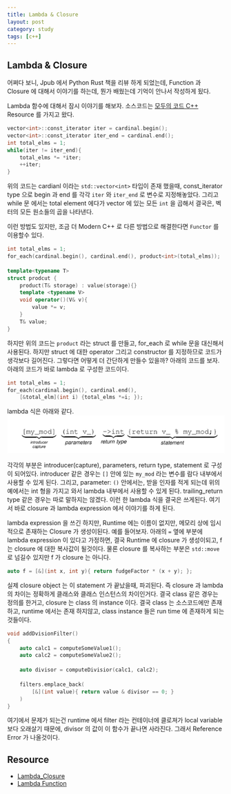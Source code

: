```yaml
---
title: Lambda & Closure
layout: post
category: study
tags: [c++]
---
```


## Lambda & Closure

어쩌다 보니, Jpub 에서 Python Rust 책을 리뷰 하게 되었는데, Function 과 Closure 에 대해서 이야기를 하는데, 뭔가 배웠는데 기억이 안나서 작성하게 됬다. 

Lambda 함수에 대해서 잠시 이야기를 해보자. 소스코드는 [모두의 코드 C++](https://modoocode.com/196) Resource 를 가지고 왔다.

```c++
vector<int>::const_iterator iter = cardinal.begin();
vector<int>::const_iterator iter_end = cardinal.end();
int total_elms = 1;
while(iter != iter_end){
    total_elms *= *iter;
    ++iter;
}
```

위의 코드는 cardianl 이라는 `std::vector<int>` 타입이 존재 했을때, const_iterator type 으로 begin 과 end 를 각각 `iter` 와 `iter_end` 로 변수로 지정해놓았다. 그리고 while 문 에서는 total element 에다가 vector 에 있는 모든 `int` 을 곱해서 결국은, 벡터의 모든 원소들의 곱을 나타낸다.

이런 방법도 있지만, 조금 더 Modern C++ 로 다른 방법으로 해결한다면 `Functor` 를 이용할수 있다.

```c++
int total_elms = 1;
for_each(cardinal.begin(), cardinal.end(), product<int>(total_elms));

template<typename T>
struct prodcut {
    product(T& storage) : value(storage){}
    template <typename V>
    void operator()(V& v){
        value *= v;
    }
    T& value;
}
```

하지만 위의 코드는 `product` 라는 struct 를 만들고, for_each 로 while 문을 대신해서 사용된다. 하지만 struct 에 대한 operator 그리고 constructor 를 지정하므로 코드가 생각보다 길어진다. 그렇다면 어떻게 더 간단하게 만들수 있을까? 아래의 코드를 보자. 아래의 코드가 바로 lambda 로 구성한 코드이다. 

```c++
int total_elms = 1;
for_each(cardinal.begin(), cardinal.end(), 
    [&total_elm](int i) {total_elms *=i; });
```

lambda 식은 아래와 같다.
![Lambda Expression](../../../assets/img/photo/1-29-2024/lambda_expression.png)

각각의 부분은 introducer(capture), parameters, return type, statement 로 구성이 되어있다. introducer 같은 경우는 `[]` 안에 있는 `my_mod` 라는 변수를 람다 내부에서 사용할 수 있게 된다. 그리고, parameter: `()` 안에서는, 받을 인자를 적게 되는데 위의 예에서는 int 형을 가지고 와서 lambda 내부에서 사용할 수 있게 된다. trailing_return type 같은 경우는 따로 말하지는 않겠다. 이런 한 lambda 식을 결국은 쓰게된다. 여기서 바로 closure 과 lambda expression 에서 이야기를 하게 된다. 

lambda expression 을 쓰긴 하지만, Runtime 에는 이름이 없지만, 메모리 상에 임시적으로 존재하는 Closure 가 생성이된다. 예를 들어보자. 아래의 `=` 옆에 부분에 lambda expression 이 있다고 가정하면, 결국 Runtime 에 closure 가 생성이되고, f 는 closure 에 대한 복사값이 될것이다. 물론 closure 를 복사하는 부분은 `std::move` 로 넘길수 있지만 f 가 closure 는 아니다.

```c++
auto f = [&](int x, int y){ return fudgeFactor * (x + y); };
```

실제 closure object 는 이 statement 가 끝났을때, 파괴된다. 즉 closure 과 lambda 의 차이는 정확하게 클래스와 클래스 인스턴스의 차이인거다. 결국 class 같은 경우는 정의를 한거고, closure 는 class 의 instance 이다. 결국 class 는 소스코드에만 존재하고, runtime 에서는 존재 하지않고, class instance 들은 run time 에 존재하게 되는것들이다. 

```c++
void addDvisionFilter()
{
    auto calc1 = computeSomeValue1();
    auto calc2 = computeSomeValue2();

    auto divisor = computeDivisior(calc1, calc2);

    filters.emplace_back(
        [&](int value){ return value & divisor == 0; }
    )
}

```

여기에서 문제가 되는건 runtime 에서 filter 라는 컨테이너에 클로져가 local variable 보다 오래살기 때문에, divisor 의 값이 이 함수가 끝나면 사라진다. 그래서 Reference Error 가 나올것이다.


## Resource
* [Lambda_Closure](https://lunchballer.com/archives/284)
* [Lambda Function](https://modoocode.com/196)